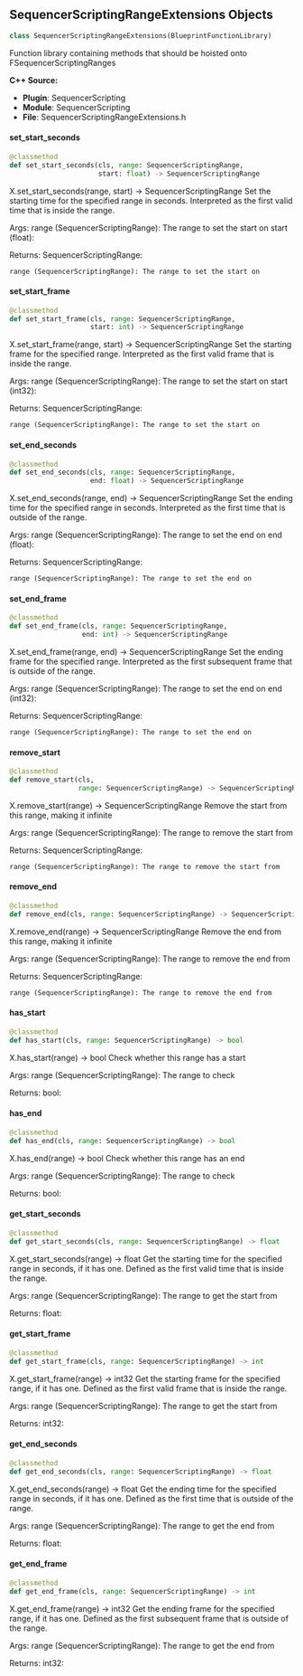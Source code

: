 ## SequencerScriptingRangeExtensions Objects

```python
class SequencerScriptingRangeExtensions(BlueprintFunctionLibrary)
```

Function library containing methods that should be hoisted onto FSequencerScriptingRanges

**C++ Source:**

- **Plugin**: SequencerScripting
- **Module**: SequencerScripting
- **File**: SequencerScriptingRangeExtensions.h

<a id="unreal.SequencerScriptingRangeExtensions.set_start_seconds"></a>

#### set_start_seconds

```python
@classmethod
def set_start_seconds(cls, range: SequencerScriptingRange,
                      start: float) -> SequencerScriptingRange
```

X.set_start_seconds(range, start) -> SequencerScriptingRange
Set the starting time for the specified range in seconds. Interpreted as the first valid time that is inside the range.

Args:
    range (SequencerScriptingRange): The range to set the start on
    start (float): 

Returns:
    SequencerScriptingRange: 

    range (SequencerScriptingRange): The range to set the start on

<a id="unreal.SequencerScriptingRangeExtensions.set_start_frame"></a>

#### set_start_frame

```python
@classmethod
def set_start_frame(cls, range: SequencerScriptingRange,
                    start: int) -> SequencerScriptingRange
```

X.set_start_frame(range, start) -> SequencerScriptingRange
Set the starting frame for the specified range. Interpreted as the first valid frame that is inside the range.

Args:
    range (SequencerScriptingRange): The range to set the start on
    start (int32): 

Returns:
    SequencerScriptingRange: 

    range (SequencerScriptingRange): The range to set the start on

<a id="unreal.SequencerScriptingRangeExtensions.set_end_seconds"></a>

#### set_end_seconds

```python
@classmethod
def set_end_seconds(cls, range: SequencerScriptingRange,
                    end: float) -> SequencerScriptingRange
```

X.set_end_seconds(range, end) -> SequencerScriptingRange
Set the ending time for the specified range in seconds. Interpreted as the first time that is outside of the range.

Args:
    range (SequencerScriptingRange): The range to set the end on
    end (float): 

Returns:
    SequencerScriptingRange: 

    range (SequencerScriptingRange): The range to set the end on

<a id="unreal.SequencerScriptingRangeExtensions.set_end_frame"></a>

#### set_end_frame

```python
@classmethod
def set_end_frame(cls, range: SequencerScriptingRange,
                  end: int) -> SequencerScriptingRange
```

X.set_end_frame(range, end) -> SequencerScriptingRange
Set the ending frame for the specified range. Interpreted as the first subsequent frame that is outside of the range.

Args:
    range (SequencerScriptingRange): The range to set the end on
    end (int32): 

Returns:
    SequencerScriptingRange: 

    range (SequencerScriptingRange): The range to set the end on

<a id="unreal.SequencerScriptingRangeExtensions.remove_start"></a>

#### remove_start

```python
@classmethod
def remove_start(cls,
                 range: SequencerScriptingRange) -> SequencerScriptingRange
```

X.remove_start(range) -> SequencerScriptingRange
Remove the start from this range, making it infinite

Args:
    range (SequencerScriptingRange): The range to remove the start from

Returns:
    SequencerScriptingRange: 

    range (SequencerScriptingRange): The range to remove the start from

<a id="unreal.SequencerScriptingRangeExtensions.remove_end"></a>

#### remove_end

```python
@classmethod
def remove_end(cls, range: SequencerScriptingRange) -> SequencerScriptingRange
```

X.remove_end(range) -> SequencerScriptingRange
Remove the end from this range, making it infinite

Args:
    range (SequencerScriptingRange): The range to remove the end from

Returns:
    SequencerScriptingRange: 

    range (SequencerScriptingRange): The range to remove the end from

<a id="unreal.SequencerScriptingRangeExtensions.has_start"></a>

#### has_start

```python
@classmethod
def has_start(cls, range: SequencerScriptingRange) -> bool
```

X.has_start(range) -> bool
Check whether this range has a start

Args:
    range (SequencerScriptingRange): The range to check

Returns:
    bool:

<a id="unreal.SequencerScriptingRangeExtensions.has_end"></a>

#### has_end

```python
@classmethod
def has_end(cls, range: SequencerScriptingRange) -> bool
```

X.has_end(range) -> bool
Check whether this range has an end

Args:
    range (SequencerScriptingRange): The range to check

Returns:
    bool:

<a id="unreal.SequencerScriptingRangeExtensions.get_start_seconds"></a>

#### get_start_seconds

```python
@classmethod
def get_start_seconds(cls, range: SequencerScriptingRange) -> float
```

X.get_start_seconds(range) -> float
Get the starting time for the specified range in seconds, if it has one. Defined as the first valid time that is inside the range.

Args:
    range (SequencerScriptingRange): The range to get the start from

Returns:
    float:

<a id="unreal.SequencerScriptingRangeExtensions.get_start_frame"></a>

#### get_start_frame

```python
@classmethod
def get_start_frame(cls, range: SequencerScriptingRange) -> int
```

X.get_start_frame(range) -> int32
Get the starting frame for the specified range, if it has one. Defined as the first valid frame that is inside the range.

Args:
    range (SequencerScriptingRange): The range to get the start from

Returns:
    int32:

<a id="unreal.SequencerScriptingRangeExtensions.get_end_seconds"></a>

#### get_end_seconds

```python
@classmethod
def get_end_seconds(cls, range: SequencerScriptingRange) -> float
```

X.get_end_seconds(range) -> float
Get the ending time for the specified range in seconds, if it has one. Defined as the first time that is outside of the range.

Args:
    range (SequencerScriptingRange): The range to get the end from

Returns:
    float:

<a id="unreal.SequencerScriptingRangeExtensions.get_end_frame"></a>

#### get_end_frame

```python
@classmethod
def get_end_frame(cls, range: SequencerScriptingRange) -> int
```

X.get_end_frame(range) -> int32
Get the ending frame for the specified range, if it has one. Defined as the first subsequent frame that is outside of the range.

Args:
    range (SequencerScriptingRange): The range to get the end from

Returns:
    int32:

<a id="unreal.SequencerCurveEditorObject"></a>